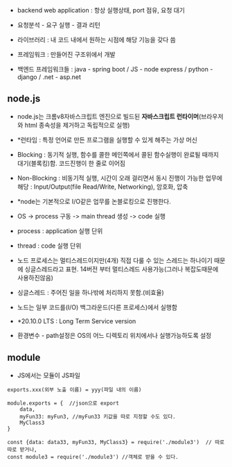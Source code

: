 * backend web application : 항상 실행상태, port 점유, 요청 대기 
* 요청분석 - 요구 실행 - 결과 리턴 

* 라이브러리 : 내 코드 내에서 원하는 시점에 해당 기능을 갖다 씀
* 프레임워크 : 만들어진 구조위에서 개발
* 백엔드 프레임워크들 : java - spring boot / JS - node express / python - django / .net - asp.net 

## node.js
* node.js는 크롬v8자바스크립트 엔진으로 빌드된 **자바스크립트 런타이머**(브라우저와 html 종속성을 제거하고 독립적으로 실행)
* *런타임 : 특정 언어로 만든 프로그램을 실행할 수 있게 해주는 가상 머신

* Blocking : 동기적 실행, 함수를 콜한 메인쪽에서 콜된 함수실행이 완료될 때까지 대기(블록킹)함. 코드진행이 한 줄로 이어짐 
* Non-Blocking : 비동기적 실행, 시간이 오래 걸리면서 동시 진행이 가능한 업무에 해당 : Input/Output(file Read/Write, Networking), 암호화, 압축
* *node는 기본적으로 I/O같은 업무를 논블로킹으로 진행한다.

* OS -> process 구동 -> main thread 생성 -> code 실행 
* process : application 실행 단위
* thread : code 실행 단위
* 노드 프로세스는 멀티스레드이지만(4개) 직접 다룰 수 있는 스레드는 하나이기 때문에 싱글스레드라고 표현. 14버전 부터 멀티스레드 사용가능(그러나 복잡도때문에 사용하진않음)
* 싱글스레드 : 주어진 일을 하나밖에 처리하지 못함.(비효율)
* 노드는 일부 코드를(I/O) 백그라운드(다른 프로세스)에서 실행함 

* *20.10.0 LTS : Long Term Service version
* 환경변수 - path설정은 OS의 어느 디렉토리 위치에서나 실행가능하도록 설정

## module
* JS에서는 모듈이 JS파일
```
exports.xxx(외부 노출 이름) = yyy(파일 내의 이름)
```
```
module.exports = {  //json으로 export
    data,
    myFun33: myFun3, //myFun33 키값을 따로 지정할 수도 있다.
    MyClass3
}
```
```
const {data: data33, myFun33, MyClass3} = require('./module3')  // 따로 따로 받거나,
const module3 = require('./module3') //객체로 받을 수 있다.
```

